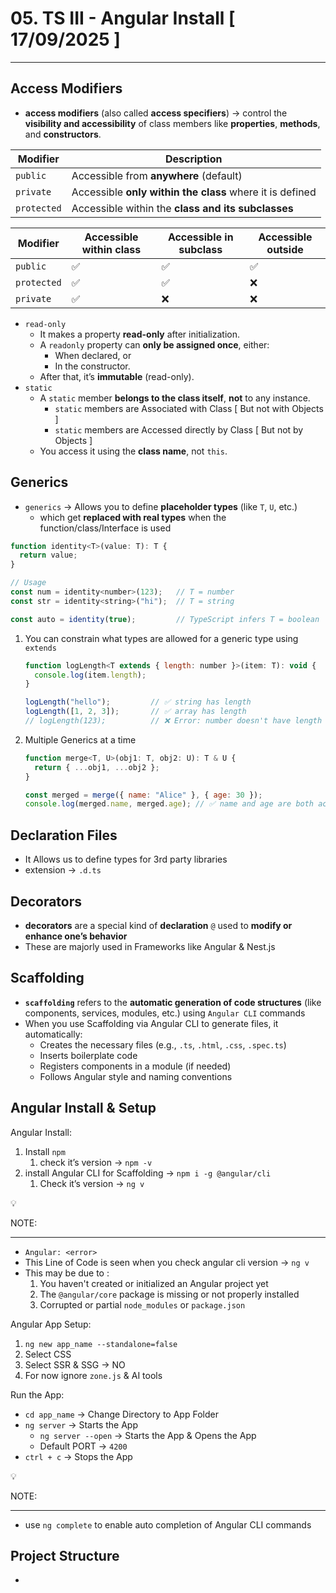 # 05. TS III - Angular Install [ 17/09/2025 ]

---

## Access Modifiers

- **access modifiers** (also called **access specifiers**) → control the **visibility and accessibility** of class members like **properties**, **methods**, and **constructors**.

| Modifier | Description |
| --- | --- |
| `public` | Accessible from **anywhere** (default) |
| `private` | Accessible **only within the class** where it is defined |
| `protected` | Accessible within the **class and its subclasses** |

| Modifier | Accessible within class | Accessible in subclass | Accessible outside |
| --- | --- | --- | --- |
| `public` | ✅ | ✅ | ✅ |
| `protected` | ✅ | ✅ | ❌ |
| `private` | ✅ | ❌ | ❌ |
- `read-only`
    - It makes a property **read-only** after initialization.
    - A `readonly` property can **only be assigned once**, either:
        - When declared, or
        - In the constructor.
    - After that, it’s **immutable** (read-only).
- `static`
    - A `static` member **belongs to the class itself**, **not** to any instance.
        - `static` members are Associated with Class [ But not with Objects ]
        - `static` members are Accessed directly by Class [ But not by Objects ]
    - You access it using the **class name**, not `this`.

## Generics

- `generics` → Allows you to define **placeholder types** (like `T`, `U`, etc.)
    - which get **replaced with real types** when the function/class/Interface is used

```jsx
function identity<T>(value: T): T {
  return value;
}

// Usage
const num = identity<number>(123);   // T = number
const str = identity<string>("hi");  // T = string

const auto = identity(true);         // TypeScript infers T = boolean
```

1. You can constrain what types are allowed for a generic type using `extends`
    
    ```jsx
    function logLength<T extends { length: number }>(item: T): void {
      console.log(item.length);
    }
    
    logLength("hello");         // ✅ string has length
    logLength([1, 2, 3]);       // ✅ array has length
    // logLength(123);          // ❌ Error: number doesn't have length
    ```
    

1. Multiple Generics at a time
    
    ```jsx
    function merge<T, U>(obj1: T, obj2: U): T & U {
      return { ...obj1, ...obj2 };
    }
    
    const merged = merge({ name: "Alice" }, { age: 30 });
    console.log(merged.name, merged.age); // ✅ name and age are both accessible
    
    ```
    

## Declaration Files

- It Allows us to define types for 3rd party libraries
- extension → `.d.ts`

## Decorators

- **decorators** are a special kind of **declaration** `@` used to **modify or enhance one’s behavior**
- These are majorly used in Frameworks like Angular & Nest.js

## Scaffolding

- **`scaffolding`** refers to the **automatic generation of code structures** (like components, services, modules, etc.) using `Angular CLI` commands
- When you use Scaffolding via Angular CLI to generate files, it automatically:
    - Creates the necessary files (e.g., `.ts`, `.html`, `.css`, `.spec.ts`)
    - Inserts boilerplate code
    - Registers components in a module (if needed)
    - Follows Angular style and naming conventions

## Angular Install & Setup

Angular Install:

1. Install `npm` 
    1. check it’s version → `npm -v`
2. install Angular CLI for Scaffolding → `npm i -g @angular/cli`
    1. Check it’s version → `ng v`

<aside>
💡

NOTE:

---

- `Angular: <error>`
- This Line of Code is seen when you check angular cli version → `ng v`
- This may be due to :
    1. You haven't created or initialized an Angular project yet
    2. The `@angular/core` package is missing or not properly installed
    3. Corrupted or partial `node_modules` or `package.json`
</aside>

Angular App Setup:

1. `ng new app_name --standalone=false`
2. Select CSS
3. Select SSR & SSG → NO
4. For now ignore `zone.js` & AI tools

Run the App:

- `cd app_name` → Change Directory to App Folder
- `ng server` → Starts the App
    - `ng server --open` → Starts the App & Opens the App
    - Default PORT → `4200`
- `ctrl + c` → Stops the App

<aside>
💡

NOTE:

---

- use `ng complete` to enable auto completion of Angular CLI commands
</aside>

## Project Structure

-